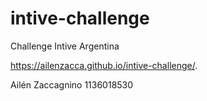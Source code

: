 # intive-challenge
Challenge Intive Argentina

https://ailenzacca.github.io/intive-challenge/.

Ailén Zaccagnino
1136018530
